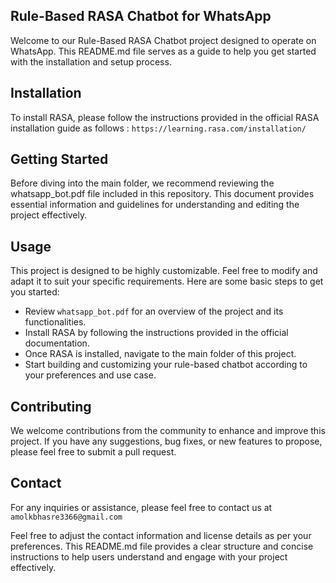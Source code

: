 
## Rule-Based RASA Chatbot for WhatsApp
Welcome to our Rule-Based RASA Chatbot project designed to operate on WhatsApp. This README.md file serves as a guide to help you get started with the installation and setup process.

## Installation
To install RASA, please follow the instructions provided in the official RASA installation guide as follows : `https://learning.rasa.com/installation/`

## Getting Started
Before diving into the main folder, we recommend reviewing the whatsapp_bot.pdf file included in this repository. This document provides essential information and guidelines for understanding and editing the project effectively.

## Usage
This project is designed to be highly customizable. Feel free to modify and adapt it to suit your specific requirements. Here are some basic steps to get you started:

* Review `whatsapp_bot.pdf` for an overview of the project and its functionalities.
* Install RASA by following the instructions provided in the official documentation.
* Once RASA is installed, navigate to the main folder of this project.
* Start building and customizing your rule-based chatbot according to your preferences and use case.

## Contributing
We welcome contributions from the community to enhance and improve this project. If you have any suggestions, bug fixes, or new features to propose, please feel free to submit a pull request.

## Contact
For any inquiries or assistance, please feel free to contact us at `amolkbhasre3366@gmail.com`

Feel free to adjust the contact information and license details as per your preferences. This README.md file provides a clear structure and concise instructions to help users understand and engage with your project effectively.






